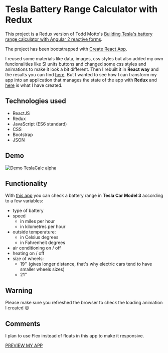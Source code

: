 # Tesla Battery Range Calculator with Redux

This project is a Redux version of Todd Motto's [Building Tesla's battery range calculator with Angular 2 reactive forms](https://toddmotto.com/building-tesla-range-calculator-angular-2-reactive-forms).

The project has been bootstrapped with [Create React App](https://github.com/facebookincubator/create-react-app).

I reused some materials like data, images, css styles but also added my own funcionalities like SI units buttons and changed some css styles and animations to make it look a bit different. Then I rebuilt it in **React way** and the results you can find [here](http://react-tesla-battery-range.surge.sh).
But I wanted to see how I can transform my app into an application that manages the state of the app with **Redux** and [here](http://redux-tesla-battery-range.surge.sh/) is what I have created.

## Technologies used

* ReactJS
* Redux
* JavaScript (ES6 standard)
* CSS
* Bootstrap
* JSON

## Demo

![Demo TeslaCalc alpha](https://j.gifs.com/rRp6Nk.gif)

## Functionality

With [this app](http://redux-tesla-battery-range.surge.sh/) you can check a battery range in **Tesla Car Model 3** according to a few variables:
- type of battery
- speed
	- in miles per hour
	- in kilometres per hour
- outside temperature:
	- in Celsius degrees
	- in Fahrenheit degrees
- air conditioning on / off
- heating on / off
- size of wheels:
	- 19'' (gives longer distance, that's why electric cars tend to have smaller wheels sizes)
	- 21''

## Warning

Please make sure you refreshed the browser to check the loading animation I created :blush:

## Comments

I plan to use Flex instead of floats in this app to make it responsive.

[PREVIEW MY APP](http://redux-tesla-battery-range.surge.sh/)
